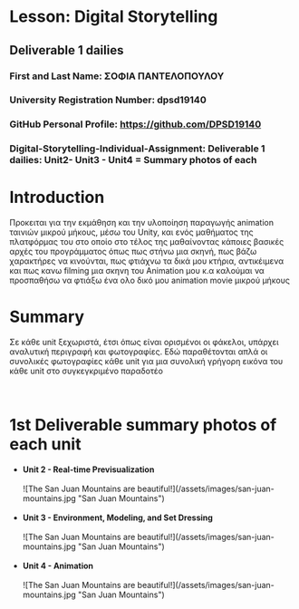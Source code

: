 # Lesson: Digital Storytelling

## Deliverable 1 dailies

### First and Last Name: ΣΟΦΙΑ ΠΑΝΤΕΛΟΠΟΥΛΟΥ
### University Registration Number: dpsd19140
### GitHub Personal Profile: https://github.com/DPSD19140
### Digital-Storytelling-Individual-Assignment: Deliverable 1 dailies: Unit2- Unit3 - Unit4 = Summary photos of each 

# Introduction
<p> Προκειται για την εκμάθηση και την υλοποίηση παραγωγής animation ταινιών μικρού μήκους,
μέσω του Unity, και ενός μαθήματος της πλατφόρμας του στο οποίο στο τέλος της μαθαίνοντας κάποιες βασικές αρχές του προγράμματος όπως πως στήνω μια σκηνή, πως βάζω χαρακτήρες να κινούνται, πως φτιάχνω τα δικά μου κτήρια, αντικέιμενα και πως κανω filming μια σκηνη του Animation μου κ.α καλούμαι να προσπαθήσω να φτιάξω ένα ολο δικό μου animation movie μικρού μήκους </p>


# Summary
<p> Σε κάθε unit ξεχωριστά, έτσι όπως είναι ορισμένοι οι φάκελοι, υπάρχει αναλυτική περιγραφή και φωτογραφίες.
Εδώ παραθέτονται απλά οι συνολικές φωτογραφίες κάθε unit για μια συνολική γρήγορη εικόνα του κάθε unit στο συγκεγκριμένο παραδοτέο</p>
<br>

# 1st Deliverable summary photos of each unit 

<ul>
<li> <strong> Unit 2 - Real-time Previsualization </strong></li>
  
<br>
  ![The San Juan Mountains are beautiful!](/assets/images/san-juan-mountains.jpg "San Juan Mountains")
  
<br>
<br>
<li> <strong> Unit 3 - Environment, Modeling, and Set Dressing </strong></li>
  
<br>
  ![The San Juan Mountains are beautiful!](/assets/images/san-juan-mountains.jpg "San Juan Mountains")
  
<br>
<br>
<li><strong> Unit 4 - Animation </strong></li>
  
<br>
  ![The San Juan Mountains are beautiful!](/assets/images/san-juan-mountains.jpg "San Juan Mountains")
  
<br>
<br>
</ul>


